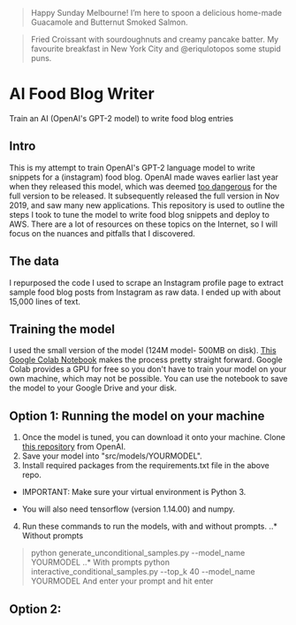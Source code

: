 

> Happy Sunday Melbourne! I’m here to spoon a delicious home-made Guacamole and Butternut Smoked Salmon.


> Fried Croissant with sourdoughnuts and creamy pancake batter. My favourite breakfast in New York City and @eriqulotopos some stupid puns.

# AI Food Blog Writer
Train an AI (OpenAI's GPT-2 model) to write food blog entries

## Intro
This is my attempt to train OpenAI's GPT-2 language model to write snippets for a (instagram) food blog. OpenAI made waves earlier last year when they released this model, which was deemed [too dangerous](https://techcrunch.com/2019/02/17/openai-text-generator-dangerous/) for the full version to be released. It subsequently released the full version in Nov 2019, and saw many new applications.
This repository is used to outline the steps I took to tune the model to write food blog snippets and deploy to AWS. 
There are a lot of resources on these topics on the Internet, so I will focus on the nuances and pitfalls that I discovered.

## The data
I repurposed the code I used to scrape an Instagram profile page to extract sample food blog posts from Instagram as raw data. I ended up with about 15,000 lines of text.

## Training the model
I used the small version of the model (124M model- 500MB on disk). [This Google Colab Notebook](https://colab.research.google.com/drive/1VLG8e7YSEwypxU-noRNhsv5dW4NfTGce) makes the process pretty straight forward. Google Colab provides a GPU for free so you don't have to train your model on your own machine, which may not be possible. You can use the notebook to save the model to your Google Drive and your disk.

## Option 1: Running the model on your machine
1. Once the model is tuned, you can download it onto your machine. Clone [this repository](https://github.com/openai/gpt-2) from OpenAI.
2. Save your model into "src/models/YOURMODEL".
3. Install required packages from the requirements.txt file in the above repo.

  * IMPORTANT: Make sure your virtual environment is Python 3.

  * You will also need tensorflow (version 1.14.00) and numpy.

4. Run these commands to run the models, with and without prompts.
..* Without prompts
> python generate_unconditional_samples.py --model_name YOURMODEL
..* With prompts
> python interactive_conditional_samples.py --top_k 40 --model_name YOURMODEL
And enter your prompt and hit enter

## Option 2: 


